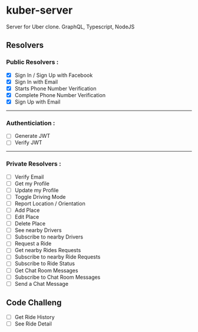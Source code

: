 # kuber-server

Server for Uber clone.
GraphQL, Typescript, NodeJS

## Resolvers

### Public Resolvers :

- [x] Sign In / Sign Up with Facebook
- [x] Sign In with Email
- [x] Starts Phone Number Verification
- [x] Complete Phone Number Verification
- [x] Sign Up with Email

---

### Authenticiation :

- [ ] Generate JWT
- [ ] Verify JWT

---

### Private Resolvers :

- [ ] Verify Email
- [ ] Get my Profile
- [ ] Update my Profile
- [ ] Toggle Driving Mode
- [ ] Report Location / Orientation
- [ ] Add Place
- [ ] Edit Place
- [ ] Delete Place
- [ ] See nearby Drivers
- [ ] Subscribe to nearby Drivers
- [ ] Request a Ride
- [ ] Get nearby Rides Requests
- [ ] Subscribe to nearby Ride Requests
- [ ] Subscribe to Ride Status
- [ ] Get Chat Room Messages
- [ ] Subscribe to Chat Room Messages
- [ ] Send a Chat Message

## Code Challeng

- [ ] Get Ride History
- [ ] See Ride Detail
